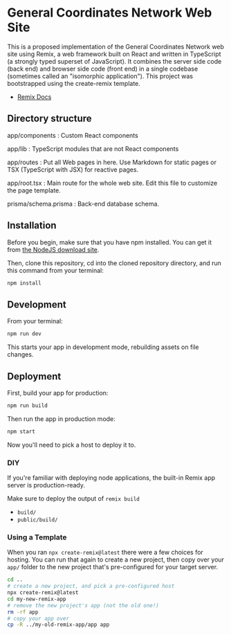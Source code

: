 # General Coordinates Network Web Site

This is a proposed implementation of the General Coordinates Network web site using Remix, a web framework built on React and written in TypeScript (a strongly typed superset of JavaScript). It combines the server side code (back end) and browser side code (front end) in a single codebase (sometimes called an "isomorphic application"). This project was bootstrapped using the create-remix template.

- [Remix Docs](https://remix.run/docs)

## Directory structure

app/components
: Custom React components

app/lib
: TypeScript modules that are not React components

app/routes
: Put all Web pages in here. Use Markdown for static pages or TSX (TypeScript with JSX) for reactive pages.

app/root.tsx
: Main route for the whole web site. Edit this file to customize the page template.

prisma/schema.prisma
: Back-end database schema.

## Installation

Before you begin, make sure that you have npm installed. You can get it from
[the NodeJS download site](https://nodejs.org/en/download/).

Then, clone this repository, cd into the cloned repository directory, and run
this command from your terminal:

```sh
npm install
```

## Development

From your terminal:

```sh
npm run dev
```

This starts your app in development mode, rebuilding assets on file changes.

## Deployment

First, build your app for production:

```sh
npm run build
```

Then run the app in production mode:

```sh
npm start
```

Now you'll need to pick a host to deploy it to.

### DIY

If you're familiar with deploying node applications, the built-in Remix app server is production-ready.

Make sure to deploy the output of `remix build`

- `build/`
- `public/build/`

### Using a Template

When you ran `npx create-remix@latest` there were a few choices for hosting. You can run that again to create a new project, then copy over your `app/` folder to the new project that's pre-configured for your target server.

```sh
cd ..
# create a new project, and pick a pre-configured host
npx create-remix@latest
cd my-new-remix-app
# remove the new project's app (not the old one!)
rm -rf app
# copy your app over
cp -R ../my-old-remix-app/app app
```
